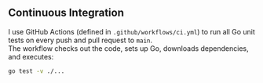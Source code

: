 

## Continuous Integration

I use GitHub Actions (defined in `.github/workflows/ci.yml`) to run all Go unit tests on every push and pull request to `main`.  
The workflow checks out the code, sets up Go, downloads dependencies, and executes:

```bash
go test -v ./...
```